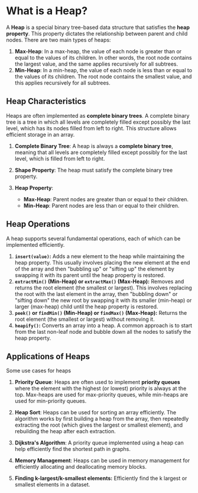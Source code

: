 # What is a Heap?

A **Heap** is a special binary tree-based data structure that satisfies the **heap property**. This property dictates the relationship between parent and child nodes. There are two main types of heaps:

1. **Max-Heap**: In a max-heap, the value of each node is greater than or equal to the values of its children. In other words, the root node contains the largest value, and the same applies recursively for all subtrees.
2. **Min-Heap**: In a min-heap, the value of each node is less than or equal to the values of its children. The root node contains the smallest value, and this applies recursively for all subtrees.

## Heap Characteristics

Heaps are often implemented as **complete binary trees**. A complete binary tree is a tree in which all levels are completely filled except possibly the last level, which has its nodes filled from left to right. This structure allows efficient storage in an array.

1. **Complete Binary Tree**: A heap is always a **complete binary tree**, meaning that all levels are completely filled except possibly for the last level, which is filled from left to right.

2. **Shape Property**: The heap must satisfy the complete binary tree property.

3. **Heap Property**:
   - **Max-Heap**: Parent nodes are greater than or equal to their children.
   - **Min-Heap**: Parent nodes are less than or equal to their children.

## Heap Operations

A heap supports several fundamental operations, each of which can be implemented efficiently.

1. **`insert(value)`:** Adds a new element to the heap while maintaining the heap property. This usually involves placing the new element at the end of the array and then "bubbling up" or "sifting up" the element by swapping it with its parent until the heap property is restored.
2. **`extractMin()` (Min-Heap) or `extractMax()` (Max-Heap):** Removes and returns the root element (the smallest or largest). This involves replacing the root with the last element in the array, then "bubbling down" or "sifting down" the new root by swapping it with its smaller (min-heap) or larger (max-heap) child until the heap property is restored.
3. **`peek()` or `findMin()` (Min-Heap) or `findMax()` (Max-Heap):** Returns the root element (the smallest or largest) without removing it.
4. **`heapify()`:** Converts an array into a heap. A common approach is to start from the last non-leaf node and bubble down all the nodes to satisfy the heap property.

## **Applications of Heaps**

Some use cases for heaps

1. **Priority Queue**: Heaps are often used to implement **priority queues** where the element with the highest (or lowest) priority is always at the top. Max-heaps are used for max-priority queues, while min-heaps are used for min-priority queues.

2. **Heap Sort**: Heaps can be used for sorting an array efficiently. The algorithm works by first building a heap from the array, then repeatedly extracting the root (which gives the largest or smallest element), and rebuilding the heap after each extraction.

3. **Dijkstra's Algorithm**: A priority queue implemented using a heap can help efficiently find the shortest path in graphs.

4. **Memory Management**: Heaps can be used in memory management for efficiently allocating and deallocating memory blocks.

5. **Finding k-largest/k-smallest elements:** Efficiently find the k largest or smallest elements in a dataset.
